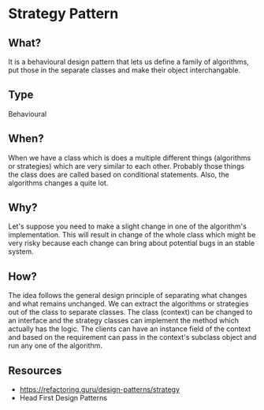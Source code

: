 # Strategy Pattern
## What?
It is a behavioural design pattern that lets us define a family of algorithms, put those in the separate classes and make their object interchangable.

## Type
Behavioural

## When?
When we have a class which is does a multiple different things (algorithms or strategies) which are very similar to each other. Probably those things the class does are called based on conditional statements. Also, the algorithms changes a quite lot.

## Why?
Let's suppose you need to make a slight change in one of the algorithm's implementation. This will result in change of the whole class which might be very risky because each change can bring about potential bugs in an stable system.

## How?
The idea follows the general design principle of separating what changes and what remains unchanged. We can extract the algorithms or strategies out of the class to separate classes. The class (context) can be changed to an interface and the strategy classes can implement the method which actually has the logic. The clients can have an instance field of the context and based on the requirement can pass in the context's subclass object and run any one of the algorithm.

## Resources
- https://refactoring.guru/design-patterns/strategy
- Head First Design Patterns
